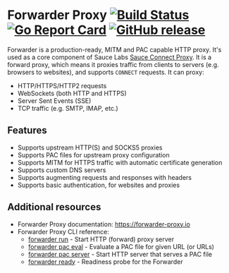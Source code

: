 # Forwarder Proxy [![Build Status](https://github.com/saucelabs/forwarder/actions/workflows/go.yml/badge.svg)](https://github.com/saucelabs/forwarder/actions/workflows/go.yml) [![Go Report Card](https://goreportcard.com/badge/github.com/saucelabs/forwarder)](https://goreportcard.com/report/github.com/saucelabs/forwarder) [![GitHub release](https://img.shields.io/github/release/saucelabs/forwarder.svg)](https://github.com/saucelabs/forwarder/releases)
Forwarder is a production-ready, MITM and PAC capable HTTP proxy.
It's used as a core component of Sauce Labs [Sauce Connect Proxy](https://docs.saucelabs.com/secure-connections/sauce-connect/).
It is a forward proxy, which means it proxies traffic from clients to servers (e.g. browsers to websites), and supports `CONNECT` requests.
It can proxy:

* HTTP/HTTPS/HTTP2 requests
* WebSockets (both HTTP and HTTPS)
* Server Sent Events (SSE)
* TCP traffic (e.g. SMTP, IMAP, etc.)

## Features

* Supports upstream HTTP(S) and SOCKS5 proxies
* Supports PAC files for upstream proxy configuration
* Supports MITM for HTTPS traffic with automatic certificate generation
* Supports custom DNS servers
* Supports augmenting requests and responses with headers
* Supports basic authentication, for websites and proxies

## Additional resources

* Forwarder Proxy documentation: https://forwarder-proxy.io
* Forwarder Proxy CLI reference:
  - [forwarder run](https://forwarder-proxy.io/cli/forwarder_run) - Start HTTP (forward) proxy server
  - [forwarder pac eval](https://forwarder-proxy.io/cli/forwarder_pac_eval) - Evaluate a PAC file for given URL (or URLs)
  - [forwarder pac server](https://forwarder-proxy.io/cli/forwarder_pac_server) - Start HTTP server that serves a PAC file
  - [forwarder ready](https://forwarder-proxy.io/cli/forwarder_ready) - Readiness probe for the Forwarder
